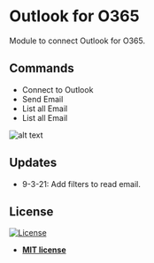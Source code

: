 # Outlook for O365
Module to connect Outlook for O365.

## Commands
<ul id="commands_readme">
    <li>Connect to Outlook</li>
    <li>Send Email</li>
    <li>List all Email</li>
    <li>List all Email</li>

</ul>

![alt text](https://i.imgur.com/GP8vrSU.png)

## Updates
- 9-3-21: Add filters to read email. 

<h2>License</h2>

<p><a href="http://badges.mit-license.org" rel="nofollow"><img src="https://camo.githubusercontent.com/107590fac8cbd65071396bb4d04040f76cde5bde/687474703a2f2f696d672e736869656c64732e696f2f3a6c6963656e73652d6d69742d626c75652e7376673f7374796c653d666c61742d737175617265" alt="License" data-canonical-src="http://img.shields.io/:license-mit-blue.svg?style=flat-square" style="max-width:100%;"></a></p>

<ul>
  <li><strong><a href="http://opensource.org/licenses/mit-license.php" rel="nofollow">MIT license</a></strong></li>
</ul>  
